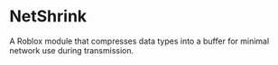 # NetShrink
A Roblox module that compresses data types into a buffer for minimal network use during transmission.
